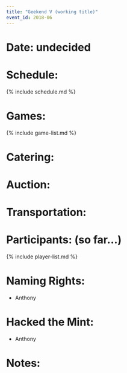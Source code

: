 ```yaml
---
title: "Geekend V (working title)"
event_id: 2018-06
---
```

# Date: undecided

# Schedule:
{% include schedule.md %}

# Games:
{% include game-list.md %}

# Catering:

# Auction:

# Transportation:

# Participants: (so far...)
{% include player-list.md %}

# Naming Rights:
- Anthony

# Hacked the Mint:
- Anthony

# Notes: 

